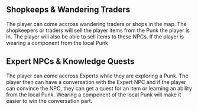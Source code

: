 ## Shopkeeps & Wandering Traders

The player can come accross wandering traders or shops in the map. The shopkeepers or traders will sell the player items from the Punk the player is in. The player will also be able to sell items to these NPCs. If the player is wearing a component from the local Punk

## Expert NPCs & Knowledge Quests
The player can come accross Experts while they are exploring a Punk. The player then can have a conversation with the Expert NPC and if the player can convince the NPC, they can get a quest for an item or learning an ability from the local Punk. Wearing a component of the local Punk will make it easier to win the conversation part.

